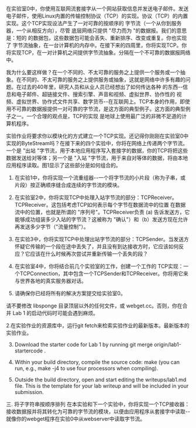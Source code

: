 在实验室0中，你使用互联网流套接字从一个网站获取信息并发送电子邮件。发送电子邮件，使用Linux内置的传输控制协议（TCP）的实现。协议（TCP）的内置实现。这个TCP实现设法产生了一对可靠的按顺序的 字节流（一个从你到服务器，一个从相反方向），尽管 底层网络只提供 "尽力而为 "的数据报。我们的意思是：短的 的数据包，这些数据包可能会丢失、重新排序、改变或重复。你也实现了 字节流抽象，在一台计算机的内存中。在接下来的四周里，你将实现TCP。你将实现TCP，在一对计算机之间提供字节流抽象。分隔在一个不可靠的数据报网络中。


我为什么要这样做？在一个不同的、不太可靠的服务之上提供一个服务或一个抽象。在不同的、不太可靠的服务之上提供服务或抽象，这就是网络中许多有趣的问题。在过去的40年里，研究人员和从业人员已经想出了如何传达各种 的东西--信息和电子邮件、超链接文件、搜索引擎、声音和视频、虚拟世界、协作性的 视频、虚拟世界、协作式文件共享、数字货币--在互联网上。TCP本身的作用，即使用不可靠的数据报提供一对可靠的字节流，是这方面的典型例子。这方面的典型例子之一。一个合理的观点是，TCP的实现 是地球上使用最广泛的非微不足道的计算机程序。

实验作业将要求你以模块化的方式建立一个TCP实现。还记得你刚刚在实验室0中实现的ByteStream吗？在接下来的四个实验中，你将在网络上传递两个字节流。一个是 "出站 "字节流，用于本地应用程序写入套接字的数据，你的TCP将把这些数据发送给对等体；另一个是 "入站 "字节流，用于来自对等体的数据，将由本地应用程序读取。图1显示了这些部分是如何组合的。


1. 在实验1中，你将实现一个流重组器--一个将字节流的小片段（称为子串，或片段）按正确顺序缝合成连续的字节流的模块。

2. 在实验室2中，你将实现TCP中处理入站字节流的部分：TCPReceiver。TCPReceiver。这包括考虑TCP如何表示每个字节在数据流中的位置 在数据流中的位置，也就是所谓的 "序列号"。TCPReceiver负责 (a) 告诉发送方，它能够成功组装多少入站的字节流？这被称为 "确认"）和（b）发送方现在允许再发送多少字节（"流量控制"）。

3. 在实验3中，你将实现TCP中处理出站字节流的部分：TCPSender。当发送方怀疑它传输的一个段在途中丢失了，并且没有到达接收方时，它应该如何反应？它应该在什么时候再次尝试并重新传输一个丢失的段？

4. 在实验室4中，你将结合前几个实验室的工作，创建一个工作的 TCP实现：一个TCPConnection，其中包含一个TCPSender和TCPReceiver。你将用它来与世界各地的真实服务器对话。

1. 请确保你已经将所有的解决方案提交给实验室0。

请不要修改 libsponge 目录顶层以外的任何文件，或 webget.cc。否则，你在合并 Lab 1 的启动代码时可能会遇到麻烦。

2.在实验作业的资源库中，运行git fetch来检索实验作业的最新版本。最新版本的实验作业。

3. Download the starter code for Lab 1 by running git merge origin/lab1-startercode .

4. Within your build directory, compile the source code: make (you can run, e.g.,
make -j4 to use four processors when compiling).


5. Outside the build directory, open and start editing the writeups/lab1.md file. This
is the template for your lab writeup and will be included in your submission.


三. 将子字符串按顺序排列
    在本实验和下一个实验中，你将实现一个TCP接收器：接收数据报并将其转化为可靠的字节流的模块，以便由应用程序从套接字中读取--就像你的webget程序在实验0中从webserver中读取字节流。
    